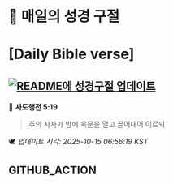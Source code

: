 # 🙏 매일의 성경 구절
# [Daily Bible verse]
## [![README에 성경구절 업데이트](https://github.com/DONGSUKA/first_test/actions/workflows/update-readme-bible.yml/badge.svg)](https://github.com/DONGSUKA/first_test/actions/workflows/update-readme-bible.yml)
<!-- START_BIBLE_VERSE -->
📖 **사도행전 5:19**
> 주의 사자가 밤에 옥문을 열고 끌어내어 이르되

🕊️ _업데이트 시각: 2025-10-15 06:56:19 KST_
  <!-- END_BIBLE_VERSE -->
## GITHUB_ACTION
